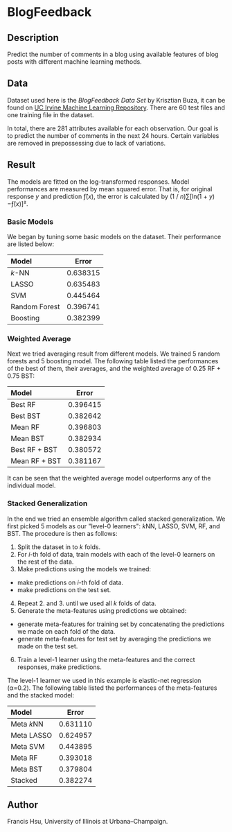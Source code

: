 # BlogFeedback

## Description
Predict the number of comments in a blog using available features of blog posts with different machine learning methods.

## Data
Dataset used here is the *BlogFeedback Data Set* by Krisztian Buza, it can be found on [UC Irvine Machine Learning Repository](https://archive.ics.uci.edu/ml/datasets/BlogFeedback). There are 60 test files and one training file in the dataset.

In total, there are 281 attributes available for each observation. Our goal is to predict the number of comments in the next 24 hours. Certain variables are removed in prepossessing due to lack of variations.

## Result
The models are fitted on the log-transformed responses. Model performances are measured by mean squared error. That is, for original response *y* and prediction &fnof;&#770;(*x*), the error is calculated by (1 / *n*)&sum;[ln(1 + *y*)&minus;&fnof;&#770;(*x*)]&sup2;.

### Basic Models
We began by tuning some basic models on the dataset. Their performance are listed below:

| Model          | Error         |
| :------------- |:-------------:|
| *k*-NN         | 0.638315      |
| LASSO          | 0.635483      |
| SVM            | 0.445464      |
| Random Forest  | 0.396741      |
| Boosting       | 0.382399      |

### Weighted Average
Next we tried averaging result from different models. We trained 5 random forests and 5 boosting model. The following table listed the performances of the best of them, their averages, and the weighted average of 0.25 RF + 0.75 BST:

| Model          | Error         |
| :------------- |:-------------:|
| Best RF        | 0.396415      |
| Best BST       | 0.382642      |
| Mean RF        | 0.396803      |
| Mean BST       | 0.382934      |
| Best RF + BST  | 0.380572      |
| Mean RF + BST  | 0.381167      |

It can be seen that the weighted average model outperforms any of the individual model.

### Stacked Generalization
In the end we tried an ensemble algorithm called stacked generalization. We first picked 5 models as our "level-0 learners": *k*NN, LASSO, SVM, RF, and BST. The procedure is then as follows:

1. Split the dataset in to *k* folds.
2. For *i*-th fold of data, train models with each of the level-0 learners on the rest of the data.
3. Make predictions using the models we trained:
 * make predictions on *i*-th fold of data.
 * make predictions on the test set.
4. Repeat 2. and 3. until we used all *k* folds of data.
5. Generate the meta-features using predictions we obtained:
 * generate meta-features for training set by concatenating the predictions we made on each fold of the data.
 * generate meta-features for test set by averaging the predictions we made on the test set.
6. Train a level-1 learner using the meta-features and the correct responses, make predictions.

The level-1 learner we used in this example is elastic-net regression (&alpha;=0.2). The following table listed the performances of the meta-features and the stacked model:

| Model          | Error         |
| :------------- |:-------------:|
| Meta *k*NN     | 0.631110      |
| Meta LASSO     | 0.624957      |
| Meta SVM       | 0.443895      |
| Meta RF        | 0.393018      |
| Meta BST       | 0.379804      |
| Stacked        | 0.382274      |

## Author
Francis Hsu, University of Illinois at Urbana–Champaign.
